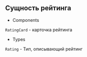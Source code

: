 ## Сущность рейтинга

- Components

`RatingCard` - карточка рейтинга

- Types

`Rating` - Тип, описывающий рейтинг
